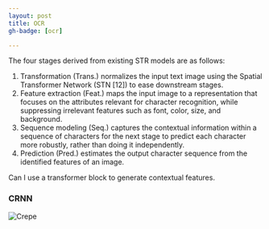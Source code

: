 ```yaml
---
layout: post
title: OCR
gh-badge: [ocr]

---
```


The four stages derived from existing STR models are as
follows:
1. Transformation (Trans.) normalizes the input text image using the Spatial Transformer Network (STN [12]) to ease downstream stages.
2. Feature extraction (Feat.) maps the input image to a representation that focuses on the attributes relevant for character recognition, while suppressing irrelevant features such as font, color, size, and background.
3. Sequence modeling (Seq.) captures the contextual information within a sequence of characters for the next stage to predict each character more robustly, rather than doing it independently.
4. Prediction (Pred.) estimates the output character sequence from the identified features of an image.

Can I use a transformer block to generate contextual features.
### CRNN
![Crepe](https://miro.medium.com/max/2684/1*8e8ohcWtvACPyjVENWaGFQ.png)

